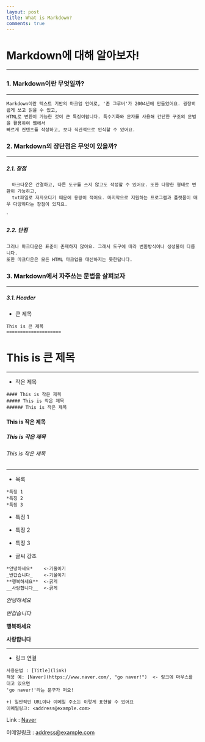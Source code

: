 ```yaml
---
layout: post
title: What is Markdown?
comments: true
---
```

**Markdown에 대해 알아보자!**
=========================
*************************
    
      
### 1. Markdown이란 무엇일까?
-----------
    Markdown이란 텍스트 기반의 마크업 언어로, '존 그루버'가 2004년에 만들었어요. 굉장히 쉽게 쓰고 읽을 수 있고,  
	HTML로 변환이 가능한 것이 큰 특징이랍니다. 특수기화와 문자를 사용해 간단한 구조의 문법을 활용하여 웹에서  
	빠르게 컨텐츠를 작성하고, 보다 직관적으로 인식할 수 있어요.


### 2. Markdown의 장단점은 무엇이 있을까?
----
##### 2.1. 장점
	  마크다운은 간결하고, 다른 도구를 쓰지 않고도 작성할 수 있어요. 또한 다양한 형태로 변환이 가능하고,  
	  txt파일로 저자오디기 때문에 용량이 적어요. 마지막으로 지원하는 프로그램과 플랫폼이 매우 다양하다는 장점이 있지요.

`
##### 2.2. 단점
	그러나 마크다운은 표준이 존재하지 않아요. 그래서 도구에 따라 변환방식이나 생성물이 다릅니다.  
	또한 마크다운은 모든 HTML 마크업을 대신하지는 못한답니다.
	
	
### 3. Markdown에서 자주쓰는 문법을 살펴보자
---
##### 3.1. Header
* 큰 제목
```
This is 큰 제목
====================
```
This is 큰 제목
=============
---
* 작은 제목
```
#### This is 작은 제목
##### This is 작은 제목
###### This is 작은 제목
```   
   
#### This is 작은 제목
##### This is 작은 제목
###### This is 작은 제목
   
---
   
* 목록  

```
*특징 1
*특징 2
*특징 3
```

* 특징 1
* 특징 2
* 특징 3  


* 글씨 강조
```
*안녕하세요*    <-기울이기
_반갑습니다_    <-기울이기
**행복하세요**  <-굵게
__사랑합니다__  <-굵게
```
*안녕하세요*  

_반갑습니다_  

**행복하세요**  

__사랑합니다__  

---
* 링크 연결  

```
사용문법 : [Title](link)
적용 예: [Naver](https://www.naver.com/, "go naver!")  <- 링크에 마우스를 대고 있으면  
'go naver!'라는 문구가 떠요!

+) 일반적인 URL이나 이메일 주소는 이렇게 표현할 수 있어요  
이메일링크: <address@example.com>
```

Link : [Naver](https://www.naver.com/, "go naver!")  

이메일링크 : <address@example.com>


